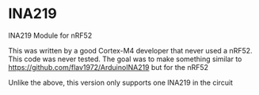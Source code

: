 # INA219
INA219 Module for nRF52

This was written by a good Cortex-M4 developer that never used a nRF52.
This code was never tested.
The goal was to make something similar to https://github.com/flav1972/ArduinoINA219 but for the nRF52

Unlike the above, this version only supports one INA219 in the circuit
